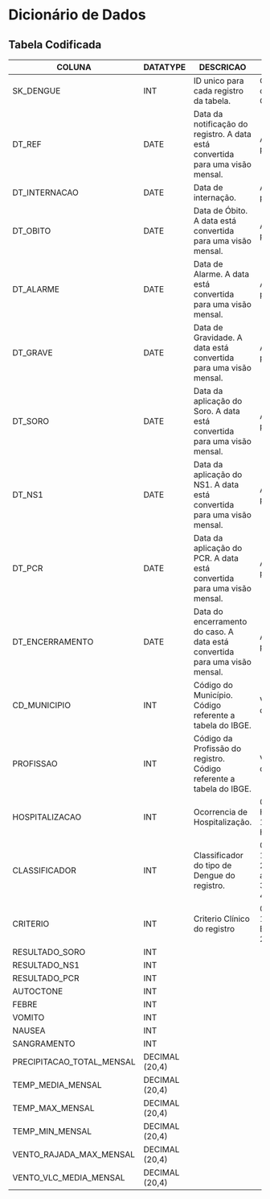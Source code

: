 # Dicionário de Dados

## Tabela Codificada

| COLUNA                  | DATATYPE       | DESCRICAO                                                                                  | CRITERIO                                                                                                       |
|-------------------------|----------------|--------------------------------------------------------------------------------------------|----------------------------------------------------------------------------------------------------------------|
|SK_DENGUE                | INT            | ID unico para cada registro da tabela.                                                     | Os registros possuem ordenação DT_REF, CD_MUNICIPIO.                                                           |
|DT_REF                   | DATE           | Data da notificação do registro. A data está convertida para uma visão mensal.             | A data está convertida para uma visão mensal.                                                                  |
|DT_INTERNACAO            | DATE           | Data de internação.                                                                        | A data está convertida para uma visão mensal.                                                                  |
|DT_OBITO                 | DATE           | Data de Óbito. A data está convertida para uma visão mensal.                               | A data está convertida para uma visão mensal.                                                                  |
|DT_ALARME                | DATE           | Data de Alarme. A data está convertida para uma visão mensal.                              | A data está convertida para uma visão mensal.                                                                  |
|DT_GRAVE                 | DATE           | Data de Gravidade. A data está convertida para uma visão mensal.                           | A data está convertida para uma visão mensal.                                                                  |
|DT_SORO                  | DATE           | Data da aplicação do Soro. A data está convertida para uma visão mensal.                   | A data está convertida para uma visão mensal.                                                                  |
|DT_NS1                   | DATE           | Data da aplicação do NS1. A data está convertida para uma visão mensal.                    | A data está convertida para uma visão mensal.                                                                  |
|DT_PCR                   | DATE           | Data da aplicação do PCR. A data está convertida para uma visão mensal.                    | A data está convertida para uma visão mensal.                                                                  |
|DT_ENCERRAMENTO          | DATE           | Data do encerramento do caso. A data está convertida para uma visão mensal.                | A data está convertida para uma visão mensal.                                                                  |
|CD_MUNICIPIO             | INT            | Código do Município. Código referente a tabela do IBGE.                                    | Verificar a tabela db_dengue.Geral.Municipio                                                                   |
|PROFISSAO                | INT            | Código da Profissão do registro. Código referente a tabela do IBGE.                        | Verificar a tabela db_dengue.Geral.Profissao                                                                   |
|HOSPITALIZACAO           | INT            | Ocorrencia de Hospitalização.                                                              | 0 - Não ocorreu Hospitalização <br> 1 - Ocorreu Hospitalização                                                 |
|CLASSIFICADOR            | INT            | Classificador do tipo de Dengue do registro.                                               | 0 - Descartado <br> 1 - Dengue <br> 2 - Dengue com sinais de alarme <br> 3 - Dengue Grave <br> 4 - Chikungunya |
|CRITERIO                 | INT            | Criterio Clínico do registro                                                               | 0 - Laboratorial <br> 1 - Clinico-Epidemiologico <br> 2 - Em Investigacao                                      | 
|RESULTADO_SORO           | INT            |
|RESULTADO_NS1            | INT            |
|RESULTADO_PCR            | INT            |
|AUTOCTONE                | INT            |
|FEBRE                    | INT            |
|VOMITO                   | INT            |
|NAUSEA                   | INT            |
|SANGRAMENTO              | INT            |
|PRECIPITACAO_TOTAL_MENSAL| DECIMAL (20,4) |
|TEMP_MEDIA_MENSAL        | DECIMAL (20,4) |
|TEMP_MAX_MENSAL          | DECIMAL (20,4) |
|TEMP_MIN_MENSAL          | DECIMAL (20,4) |
|VENTO_RAJADA_MAX_MENSAL  | DECIMAL (20,4) |
|VENTO_VLC_MEDIA_MENSAL   | DECIMAL (20,4) |
